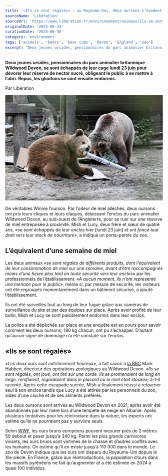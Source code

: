 ```yaml
---
title: '«Ils se sont régalés» : au Royaume-Uni, deux oursons s’évadent de leur enclos dans un zoo pour un festin de miel'
sourceName: 'Libération'
sourceUrl: 'https://www.liberation.fr/environnement/animaux/ils-se-sont-regales-au-royaume-uni-deux-oursons-sevadent-de-leur-enclos-dans-un-zoo-pour-un-festin-de-miel-20250624_QPRVYJNXCBCV5DAY7CW4RWKIDI/'
originalDate: '2025-06-24'
curationDate: '2025-06-30'
category: 'environment'
tags: ['animals', 'bears', 'bear cubs', 'Devon', 'England', 'zoo']
excerpt: 'Deux jeunes ursidés, pensionnaires du parc animalier britannique Wildwood Devon, se sont échappés de leur cage lundi 23 juin pour dévorer leur réserve de nectar sucré, obligeant le public à se mettre à l’abri. Repus, les gloutons se sont ensuite endormis.'
---
```


**Deux jeunes ursidés, pensionnaires du parc animalier britannique Wildwood Devon, se sont échappés de leur cage lundi 23 juin pour dévorer leur réserve de nectar sucré, obligeant le public à se mettre à l’abri. Repus, les gloutons se sont ensuite endormis.**

Par Libération

![Mish et Lucy, deux oursons frères et sœurs âgés de 4 ans, au Wildwood Devon, le 24 juin 2025.](./mish-et-lucy.jpg 'Mish et Lucy, deux oursons frères et sœurs âgés de 4 ans, au Wildwood Devon, le 24 juin 2025. (Wildwood Trust/AFP)')

De véritables Winnie l’ourson. Par l’odeur de miel alléchés, deux oursons ont pris leurs cliques et leurs claques, délaissant l’enclos du parc animalier Wildwood Devon, au sud-ouest de l’Angleterre, pour se ruer sur une réserve de miel entreposée à proximité. Mish et Lucy, deux frère et sœur de quatre ans, _«se sont échappés de leur enclos hier_ [lundi 23 juin] _et ont foncé tout droit vers leur stock de nourriture»,_ a indiqué un porte-parole du zoo.

## L’équivalent d’une semaine de miel

Les deux animaux _«se sont régalés de différents produits, dont l’équivalent de leur consommation de miel sur une semaine, avant d’être raccompagnés moins d’une heure plus tard en toute sécurité vers leur enclos»_ par les professionnels de l’établissement. _«A aucun moment, ils n’ont représenté une menace pour le public»,_ même si, par mesure de sécurité, les visiteurs ont été regroupés momentanément dans un bâtiment sécurisé, a ajouté l’établissement.

Ils ont été surveillés tout au long de leur fugue grâce aux caméras de surveillance du site et par des équipes sur place. Après avoir profité de leur butin, Mish et Lucy se sont paisiblement endormis dans leur enclos.

La police a été dépêchée sur place et une enquête est en cours pour savoir comment les deux oursons, 180 kg chacun, ont pu s’échapper. D’autant qu’aucun signe de dommage n’a été constaté sur l’enclos.

## «Ils se sont régalés»

_«Les deux ours sont extrêmement heureux»,_ a fait savoir à [la BBC](https://www.bbc.com/news/articles/cgrxn4x7yx2o) Mark Habben, directeur des opérations zoologiques au Wildwood Devon. _«Ils se sont régalés, ont joué, ont tiré sur une corde. Ils se promenaient de long en large, reniflaient, regardaient dans le placard où le miel était stocké»,_ a-t-il raconté. Après cette escapade sucrée, Mish a finalement réussi à retourner seul à son enclos tandis que Lucy a été attirée par les personnels du zoo, aidés d’une cloche et de ses aliments préférés.

Les deux oursons sont arrivés au Wildwood Devon en 2021, après avoir été abandonnés par leur mère lors d’une tempête de neige en Albanie. Après plusieurs tentatives pour les réintroduire dans la nature, les experts ont estimé qu’ils ne pourraient pas y survivre seuls.

Selon [WWF](https://www.wwf.fr/especes-prioritaires/ours-brun-deurope), les ours bruns européens peuvent mesurer près de 2 mètres 50 debout et peser jusqu’à 340 kg. Parmi les plus grands carnivores vivants, les ours bruns sont victimes de la chasse et d’autres conflits avec les humains. On estime qu’il en existe jusqu’à 110 000 dans le monde. Le zoo de Devon indique que les ours ont disparu du Royaume-Uni depuis le XIe siècle. En France, grâce aux réintroductions, la population d’ours dans les massifs pyrénéens ne fait qu’augmenter et a été estimée en 2024 à quasi 100 individus.

